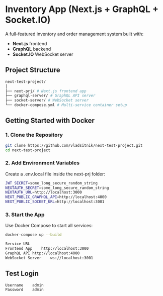 # Inventory App (Next.js + GraphQL + Socket.IO)

A full-featured inventory and order management system built with:

- **Next.js** frontend
- **GraphQL** backend
- **Socket.IO** WebSocket server

## Project Structure

```bash
next-test-project/
│
├── next-prj/ # Next.js frontend app
├── graphql-server/ # GraphQL API server
├── socket-server/ # WebSocket server
└── docker-compose.yml # Multi-service container setup
```

## Getting Started with Docker

### 1. Clone the Repository

```bash
git clone https://github.com/vladsitnik/next-test-project.git
cd next-test-project
```
### 2. Add Environment Variables

Create a .env.local file inside the next-prj folder:

```bash
JWT_SECRET=some_long_secure_random_string
NEXTAUTH_SECRET=some_long_secure_random_string
NEXTAUTH_URL=http://localhost:3000
NEXT_PUBLIC_GRAPHQL_API=http://localhost:4000
NEXT_PUBLIC_SOCKET_URL=http://localhost:3001
```
### 3. Start the App

Use Docker Compose to start all services:
```bash
docker-compose up --build

Service	URL
Frontend App	http://localhost:3000
GraphQL API	http://localhost:4000
WebSocket Server	ws://localhost:3001
```

## Test Login

```bash
Username	admin
Password    admin
```